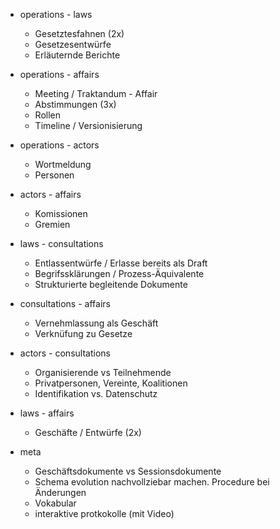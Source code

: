 * operations - laws
  * Gesetztesfahnen (2x)
  * Gesetzesentwürfe
  * Erläuternde Berichte

* operations - affairs
  * Meeting / Traktandum - Affair
  * Abstimmungen (3x)
  * Rollen
  * Timeline / Versionisierung

* operations - actors
  * Wortmeldung
  * Personen

* actors - affairs
  * Komissionen
  * Gremien

* laws - consultations
  * Entlassentwürfe / Erlasse bereits als Draft
  * Begrifssklärungen / Prozess-Äquivalente
  * Strukturierte begleitende Dokumente

* consultations - affairs
  * Vernehmlassung als Geschäft
  * Verknüfung zu Gesetze

* actors - consultations
  * Organisierende vs Teilnehmende
  * Privatpersonen, Vereinte, Koalitionen
  * Identifikation vs. Datenschutz

* laws - affairs
  * Geschäfte / Entwürfe  (2x)

* meta
  * Geschäftsdokumente vs Sessionsdokumente
  * Schema evolution nachvollziebar machen. Procedure bei Änderungen
  * Vokabular
  * interaktive protkokolle (mit Video)
